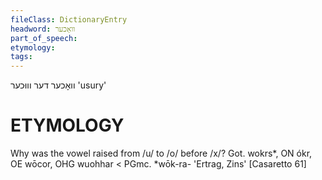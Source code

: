 ```yaml
---
fileClass: DictionaryEntry
headword: וואָכער
part_of_speech: 
etymology: 
tags: 
---
```

וואָכער
דער
וווּכער
'usury'

ETYMOLOGY
===========
Why was the vowel raised from /u/ to /o/ before /x/?
Got. wokrs*, ON ókr, OE wōcor, OHG wuohhar < PGmc. *wōk-ra- 'Ertrag, Zins'
[Casaretto 61]